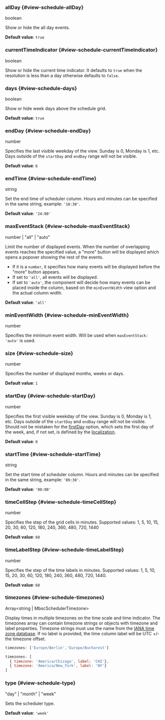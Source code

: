 ### allDay {#view-schedule-allDay}

boolean

Show or hide the all day events.

**Default value**: `true`
### currentTimeIndicator {#view-schedule-currentTimeIndicator}

boolean

Show or hide the current time indicator.
It defaults to `true` when the resolution is less than a day otherwise defaults to `false`.
### days {#view-schedule-days}

boolean

Show or hide week days above the schedule grid.

**Default value**: `true`
### endDay {#view-schedule-endDay}

number

Specifies the last visible weekday of the view. Sunday is 0, Monday is 1, etc.
Days outside of the `startDay` and `endDay` range will not be visible.

**Default value**: `6`
### endTime {#view-schedule-endTime}

string

Set the end time of scheduler column.
Hours and minutes can be specified in the same string, example: `'18:30'`.

**Default value**: `'24:00'`
### maxEventStack {#view-schedule-maxEventStack}

number &#124; "all" &#124; "auto"

Limit the number of displayed events. When the number of overlapping events reaches the
specified value, a &quot;more&quot; button will be displayed which opens a popover showing the rest of the events.
  - If it is a `number`, it specifies how many events will be displayed before the &quot;more&quot; button appears.
  - If set to `'all'`, all events will be displayed.
  - If set to `'auto'`, the component will decide how many events can be placed inside the column,
based on the `minEventWidth` view option and the actual column width.

**Default value**: `'all'`
### minEventWidth {#view-schedule-minEventWidth}

number

Specifies the minimum event width. Will be used when `maxEventStack: 'auto'` is used.
### size {#view-schedule-size}

number

Specifies the number of displayed months, weeks or days.

**Default value**: `1`
### startDay {#view-schedule-startDay}

number

Specifies the first visible weekday of the view. Sunday is 0, Monday is 1, etc.
Days outside of the `startDay` and `endDay` range will not be visible.
Should not be mistaken for the [firstDay](#localization-firstDay) option,
which sets the first day of the week, and, if not set, is defined by the [localization](#localization-locale).

**Default value**: `0`
### startTime {#view-schedule-startTime}

string

Set the start time of scheduler column.
Hours and minutes can be specified in the same string, example: `'09:30'`.

**Default value**: `'00:00'`
### timeCellStep {#view-schedule-timeCellStep}

number

Specifies the step of the grid cells in minutes.
Supported values: 1, 5, 10, 15, 20, 30, 60, 120, 180, 240, 360, 480, 720, 1440

**Default value**: `60`
### timeLabelStep {#view-schedule-timeLabelStep}

number

Specifies the step of the time labels in minutes.
Supported values: 1, 5, 10, 15, 20, 30, 60, 120, 180, 240, 360, 480, 720, 1440.

**Default value**: `60`
### timezones {#view-schedule-timezones}

Array&lt;string &#124; MbscSchedulerTimezone&gt;

Display times in multiple timezones on the time scale and time indicator.
The timezones array can contain timezone strings or objects with timezone and label properties.
Timezone strings must use the name from the [IANA time zone database](https://gist.github.com/aviflax/a4093965be1cd008f172).
If no label is provided, the time column label will be UTC +/- the timezone offset.

```js
timezones: ['Europe/Berlin','Europe/Bucharest']
```

```js
timezones: [
  { timezone: 'America/Chicago', label: 'CHI'},
  { timezone: 'America/New_York', label: 'NY'}
]
```
### type {#view-schedule-type}

"day" &#124; "month" &#124; "week"

Sets the scheduler type.

**Default value**: `'week'`